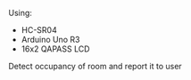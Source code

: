 Using:
- HC-SR04 
- Arduino Uno R3
- 16x2 QAPASS LCD

Detect occupancy of room and report it to user